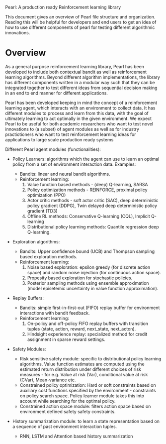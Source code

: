 Pearl: A production ready Reinforcement learning library

This document gives an overview of Pearl file structure and organization. Reading this will be helpful for developers and end users to get an idea of how to use different components of pearl for testing different algorithmic innovations.

# Overview

As a general purpose reinforcement learning library, Pearl has been developed to include both
contextual bandit as well as reinforcement learning algorithms. Beyond different algorithm
implementations, the library has different components written in a modular way such that they can be integrated together to test different ideas from sequential decision making in an end to end manner
for different applications.

Pearl has been developed keeping in mind the concept of a reinforcement learning agent, which interacts with an environment to collect data. It has different modules to process and learn from
this data, with the goal of ultimately learning to act optimally in the given environment. We expect
Pearl to be useful for both academic researchers who want to test novel innovations to (a subset) of
agent modules as well as for industry practiotioners who want to test reinforcement learning ideas
for applications to large scale production ready systems

Different Pearl agent modules (functionalities):

* Policy Learners: algorithms which the agent can use to learn an optimal policy from a set of
environment interaction data. Examples:
    * Bandits: linear and neural bandit algorithms.
    * Reinforcement learning:
        1) Value function based methods - (deep) Q-learning, SARSA
        2) Policy optimization methods - REINFORCE, proximal policy optimization (PPO)
        3) Actor critic methods - soft actor critic (SAC), deep deterministic policy gradient (DDPG),
           Twin delayed deep deterministic policy gradient (TD3)
        4) Offline RL methods: Conservative Q-learning (CQL), Implicit Q-learning
        5) Distributional policy learning methods: Quantile regression deep Q-learning.

* Exploration algorithms:
    * Bandits: Upper confidence bound (UCB) and Thompson sampling based exploration methods.
    * Reinforcement learning:
        1) Noise based exploration: epsilon greedy (for discrete action space) and random noise
           injection (for continuous action space).
        2) Propesity based exploration for stochastic policies.
        3) Posterior sampling methods using ensemble approximation (model episetemic uncertainty
           in value function approximation).

* Replay Buffers:
    * Bandits: simple first-in-first-out (FIFO) replay buffer for environment interactions with
      bandit feedback.
    * Reinforcement learning:
        1) On-policy and off-policy FIFO replay buffers with transition tuples (state, action, reward,
           next_state, next_acton).
        2) Hindsight experience replay: specialized method for credit assignment in sparse reward
           settings.

* Safety Modules:
    * Risk sensitive safety module: specific to distributional policy learning algorithms. Value
      function estimates are computed using the estimated return distribution under different choices of risk measures - for e.g. Value at risk (Var), conditional value at risk (CVar), Mean-variance
      etc.
    * Constrained policy optimization: Hard or soft constraints based on auxiliary cost functions
      specified by the environment - constraints on policy search space. Policy learner module takes this into account while searching for the optimal policy.
    * Constrained action space module: filters action space based on environment defined safety
      safety constraints.

* History summarization module: to learn a state representation based on a sequence of past environment
interaction tuples.
    * RNN, LSTM and Attention based history summarization
